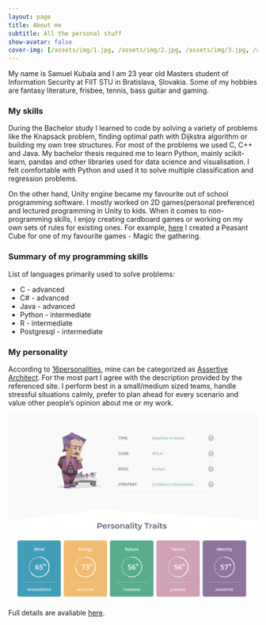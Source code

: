 ```yaml
---
layout: page
title: About me
subtitle: All the personal stuff
show-avatar: false
cover-img: [/assets/img/1.jpg, /assets/img/2.jpg, /assets/img/3.jpg, /assets/img/4.jpg]
---
```


My name is Samuel Kubala and I am 23 year old Masters student of Information Security at FIIT STU in Bratislava, Slovakia. Some of my hobbies are fantasy literature, frisbee, tennis, bass guitar and gaming.

### My skills
During the Bachelor study I learned to code by solving a variety of problems like the Knapsack problem, finding optimal path with Dijkstra algorithm or building my own tree structures. For most of the problems we used C, C++ and Java.
My bachelor thesis required me to learn Python, mainly scikit-learn, pandas and other libraries used for data science and visualisation. I felt comfortable with Python and used it to solve multiple classification and regression problems.

On the other hand, Unity engine became my favourite out of school programming software. I mostly worked on 2D games(personal preference) and lectured programming in Unity to kids.
When it comes to non-programming skills, I enjoy creating cardboard games or working on my own sets of rules for existing ones. For example, [here](https://cubecobra.com/cube/list/5edf553764abb70f9b2f0ffa) I created a Peasant Cube for one of my favourite games - Magic the gathering.

### Summary of my programming skills  
List of languages primarily used to solve problems:
- C - advanced
- C# - advanced
- Java - advanced
- Python - intermediate
- R - intermediate
- Postgresql - intermediate

### My personality
According to [16personalities](https://www.16personalities.com/), mine can be categorized as [Assertive Architect](https://www.16personalities.com/intj-personality). For the most part I agree with the description provided by the referenced site. I perform best in a small/medium sized teams, handle stressful situations calmly, prefer to plan ahead for every scenario and value other people’s opinion about me or my work. 

![persona](/assets/img/personal.png)

Full details are avaliable [here](https://www.16personalities.com/profiles/b0fcbd2c960a7).

